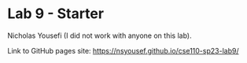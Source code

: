 # Lab 9 - Starter

Nicholas Yousefi (I did not work with anyone on this lab).

Link to GitHub pages site: https://nsyousef.github.io/cse110-sp23-lab9/
